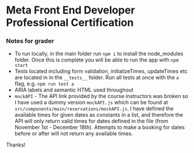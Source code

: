 # Meta Front End Developer Professional Certification


### Notes for grader 

* To run locally, in the main folder run `npm i` to install the node_modules folder. Once this is complete you will be able to run the app with `npm start`
* Tests located including form validation, initializeTimes, updateTimes etc are located in in the `__tests__` folder. Run all tests at once with the `a` flag, e.g. `npm run test a` 
* ARIA labels and semantic HTML used throughout 
* `mockAPI` - The API link provided by the course instructors was broken so I have used a dummy version `mockAPI.js` which can be found at `src/components/main/reservations/mockAPI.js`. I have defined the available times for given dates as constants in a list, and therefore the API will only return valid times for dates defined in the file (from November 1st - December 18th). Attempts to make a booking for dates before or after will not return any available times. 

Thanks!
